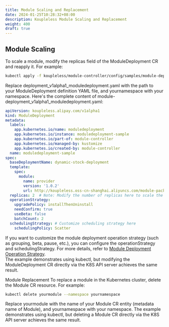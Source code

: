 ```yaml
---
title: Module Scaling and Replacement
date: 2024-01-25T10:28:32+08:00
description: Koupleless Module Scaling and Replacement
weight: 400
draft: true
---
```



## Module Scaling
To scale a module, modify the replicas field of the ModuleDeployment CR and reapply it. For example:
```bash
kubectl apply -f koupleless/module-controller/config/samples/module-deployment_v1alpha1_moduledeployment.yaml --namespace yournamespace
```
Replace deployment_v1alpha1_moduledeployment.yaml with the path to your ModuleDeployment definition YAML file, and yournamespace with your namespace. Here's the complete content of module-deployment_v1alpha1_moduledeployment.yaml:
```yaml
apiVersion: koupleless.alipay.com/v1alpha1
kind: ModuleDeployment
metadata:
  labels:
    app.kubernetes.io/name: moduledeployment
    app.kubernetes.io/instance: moduledeployment-sample
    app.kubernetes.io/part-of: module-controller
    app.kubernetes.io/managed-by: kustomize
    app.kubernetes.io/created-by: module-controller
  name: moduledeployment-sample
spec:
  baseDeploymentName: dynamic-stock-deployment
  template:
    spec:
      module:
        name: provider
        version: '1.0.2'
        url: http://koupleless.oss-cn-shanghai.aliyuncs.com/module-packages/stable/dynamic-provider-1.0.2-ark-biz.jar
  replicas: 2  # Note: Modify the number of replicas here to scale the module instances
  operationStrategy:
    upgradePolicy: installThenUninstall
    needConfirm: true
    useBeta: false
    batchCount: 2
  schedulingStrategy: # Customize scheduling strategy here
    schedulingPolicy: Scatter  
```

If you want to customize the module deployment operation strategy (such as grouping, beta, pause, etc.), you can configure the operationStrategy and schedulingStrategy. For more details, refer to [Module Deployment Operation Strategy](/docs/tutorials/module-operation/operation-and-scheduling-strategy/).<br />The example demonstrates using kubectl, but modifying the ModuleDeployment CR directly via the K8S API server achieves the same result.


Module Replacement
To replace a module in the Kubernetes cluster, delete the Module CR resource. For example:
```bash
kubectl delete yourmodule --namespace yournamespace
```
Replace yourmodule with the name of your Module CR entity (metadata name of Module), and yournamespace with your namespace. The example demonstrates using kubectl, but deleting a Module CR directly via the K8S API server achieves the same result.


<br/>
<br/>
